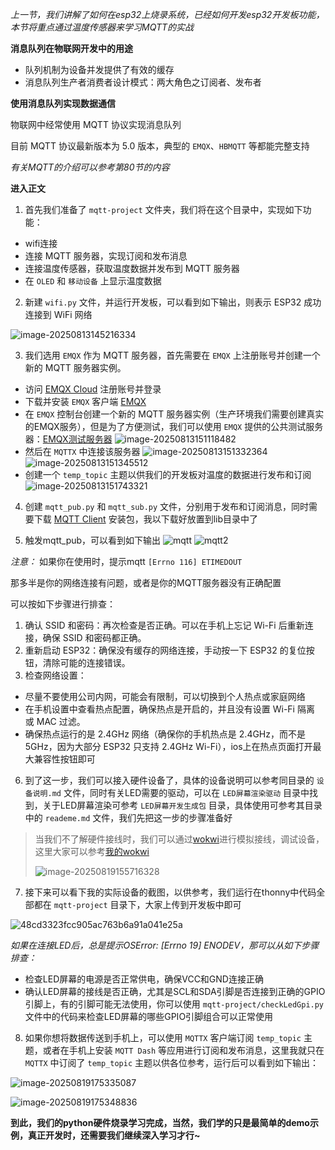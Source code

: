 *上一节，我们讲解了如何在esp32上烧录系统，已经如何开发esp32开发板功能，本节将重点通过温度传感器来学习MQTT的实战*

**消息队列在物联网开发中的用途**

- 队列机制为设备并发提供了有效的缓存
- 消息队列生产者消费者设计模式：两大⻆色之订阅者、发布者

**使用消息队列实现数据通信**

物联网中经常使用 MQTT 协议实现消息队列

目前 MQTT 协议最新版本为 5.0 版本，典型的 `EMQX`、`HBMQTT` 等都能完整支持

*有关MQTT的介绍可以参考第80节的内容*

**进入正文**

1. 首先我们准备了 `mqtt-project` 文件夹，我们将在这个目录中，实现如下功能：

- wifi连接
- 连接 MQTT 服务器，实现订阅和发布消息
- 连接温度传感器，获取温度数据并发布到 MQTT 服务器
- 在 `OLED` 和 `移动设备` 上显示温度数据

2. 新建 `wifi.py` 文件，并运行开发板，可以看到如下输出，则表示 ESP32 成功连接到 WiFi 网络

![image-20250813145216334](https://oss.yanquankun.cn/oss-cdn/img/image-20250813145216334.png!watermark)

3. 我们选用 `EMQX` 作为 MQTT 服务器，首先需要在 `EMQX` 上注册账号并创建一个新的 MQTT 服务器实例。

- 访问 [EMQX Cloud](https://www.emqx.com/zh) 注册账号并登录
- 下载并安装 `EMQX` 客户端 [EMQX](https://mqttx.app/zh/downloads)
- 在 `EMQX` 控制台创建一个新的 MQTT 服务器实例（生产环境我们需要创建真实的EMQX服务），但是为了方便测试，我们可以使用 `EMQX` 提供的公共测试服务器：[EMQX测试服务器](https://www.emqx.com/zh/mqtt/public-mqtt5-broker)
![image-20250813151118482](https://oss.yanquankun.cn/oss-cdn/img/image-20250813151118482.png!watermark)
- 然后在 `MQTTX` 中连接该服务器
![image-20250813151332364](https://oss.yanquankun.cn/oss-cdn/img/image-20250813151332364.png!watermark)
![image-20250813151345512](https://oss.yanquankun.cn/oss-cdn/img/image-20250813151345512.png!watermark)
- 创建一个 `temp_topic` 主题以供我们的开发板对温度的数据进行发布和订阅
![image-20250813151743321](https://oss.yanquankun.cn/oss-cdn/img/image-20250813151743321.png!watermark)

4. 创建 `mqtt_pub.py` 和 `mqtt_sub.py` 文件，分别用于发布和订阅消息，同时需要下载 [MQTT Client](https://github.com/micropython/micropython-lib/tree/master/micropython/umqtt.simple) 安装包，我以下载好放置到lib目录中了

5. 触发mqtt_pub，可以看到如下输出
![mqtt](https://oss.yanquankun.cn/oss-cdn/img/mqtt.png!watermark)
![mqtt2](https://oss.yanquankun.cn/oss-cdn/img/mqtt2.png!watermark)

*注意：*
如果你在使用时，提示mqtt `[Errno 116] ETIMEDOUT`

那多半是你的网络连接有问题，或者是你的MQTT服务器没有正确配置

可以按如下步骤进行排查：

1.	确认 SSID 和密码：再次检查是否正确。可以在手机上忘记 Wi-Fi 后重新连接，确保 SSID 和密码都正确。
2.	重新启动 ESP32：确保没有缓存的网络连接，手动按一下 ESP32 的复位按钮，清除可能的连接错误。
3.	检查网络设置：
- 尽量不要使用公司内网，可能会有限制，可以切换到个人热点或家庭网络
- 在手机设置中查看热点配置，确保热点是开启的，并且没有设置 Wi-Fi 隔离 或 MAC 过滤。
- 确保热点运行的是 2.4GHz 网络（确保你的手机热点是 2.4GHz，而不是 5GHz，因为大部分 ESP32 只支持 2.4GHz Wi-Fi），ios上在热点页面打开最大兼容性按钮即可

6. 到了这一步，我们可以接入硬件设备了，具体的设备说明可以参考同目录的 `设备说明.md` 文件，同时有关LED需要的驱动，可以在 `LED屏幕渲染驱动` 目录中找到，关于LED屏幕渲染可参考 `LED屏幕开发生成包` 目录，具体使用可参考其目录中的 `reademe.md` 文件，我们先把这一步的步骤准备好

> 当我们不了解硬件接线时，我们可以通过[wokwi](https://wokwi.com/)进行模拟接线，调试设备，这里大家可以参考[我的wokwi](https://wokwi.com/projects/439679324459191297)
> 
> ![image-20250819155716328](https://oss.yanquankun.cn/oss-cdn/img/image-20250819155716328.png!watermark)
> 

7. 接下来可以看下我的实际设备的截图，以供参考，我们运行在thonny中代码全部都在 `mqtt-project` 目录下，大家上传到开发板中即可

![48cd3323fcc905ac763b6a91a041e25a](https://oss.yanquankun.cn/oss-cdn/img/48cd3323fcc905ac763b6a91a041e25a.jpg!watermark)

*如果在连接LED后，总是提示OSError: [Errno 19] ENODEV，那可以从如下步骤排查：*
- 检查LED屏幕的电源是否正常供电，确保VCC和GND连接正确
- 确认LED屏幕的接线是否正确，尤其是SCL和SDA引脚是否连接到正确的GPIO引脚上，有的引脚可能无法使用，你可以使用 `mqtt-project/checkLedGpi.py` 文件中的代码来检查LED屏幕的哪些GPIO引脚组合可以正常使用

8. 如果你想将数据传送到手机上，可以使用 `MQTTX` 客户端订阅 `temp_topic` 主题，或者在手机上安装 `MQTT Dash` 等应用进行订阅和发布消息，这里我就只在 `MQTTX` 中订阅了 `temp_topic` 主题以供各位参考，运行后可以看到如下输出：

![image-20250819175335087](https://oss.yanquankun.cn/oss-cdn/img/image-20250819175335087.png!watermark)

![image-20250819175348836](https://oss.yanquankun.cn/oss-cdn/img/image-20250819175348836.png!watermark)

**到此，我们的python硬件烧录学习完成，当然，我们学的只是最简单的demo示例，真正开发时，还需要我们继续深入学习才行~**